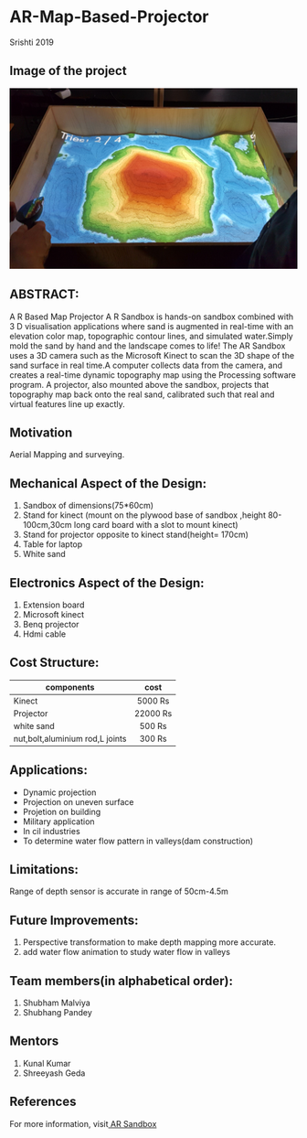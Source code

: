 # AR-Map-Based-Projector
Srishti 2019

## Image of the project
![](Images%20and%20Videos/Images/ARSandbox.png)

## ABSTRACT:

A R Based Map Projector A R Sandbox is hands-on sandbox combined with 3 D visualisation applications where sand is augmented in real-time with an elevation color map, topographic contour lines, and simulated water.Simply mold the sand by hand and the landscape comes to life! The AR Sandbox uses a 3D camera such as the Microsoft Kinect to scan the 3D shape of the sand surface in real time.A computer collects data from the camera, and creates a real-time dynamic topography map using the Processing software program. A projector, also mounted above the sandbox, projects that topography map back onto the real sand, calibrated such that real and virtual features line up exactly.

## Motivation
Aerial Mapping and surveying.

## Mechanical Aspect of the Design:
1. Sandbox of dimensions(75*60cm)
2. Stand for kinect (mount on the plywood base of sandbox ,height 80-100cm,30cm long card board with a slot to mount kinect)
3. Stand for projector opposite to kinect stand(height= 170cm)
4. Table for laptop
5. White sand

## Electronics Aspect of the Design:
1. Extension board 
2. Microsoft kinect
3. Benq projector
4. Hdmi cable

## Cost Structure:

|components  |    cost       |
|------------|:-------------:| 
| Kinect           |5000 Rs   | 
| Projector           |22000 Rs| 
| white sand           |500 Rs|
|nut,bolt,aluminium rod,L joints|300 Rs|




## Applications:

- Dynamic projection
- Projection on uneven surface
- Projetion on building
- Military application
- In cil industries
- To determine water flow pattern in valleys(dam construction)

## Limitations:

Range of depth sensor is accurate in range of 50cm-4.5m

## Future Improvements:

1. Perspective transformation to make depth mapping more accurate.
2. add water flow animation to study water flow in valleys

## Team members(in alphabetical order):
1. Shubham Malviya
2. Shubhang Pandey

## Mentors
1. Kunal Kumar
2. Shreeyash Geda

## References
For more information, visit[ AR Sandbox](https://arsandbox.ucdavis.edu/)














